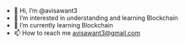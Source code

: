 - 👋 Hi, I’m @avisawant3
- 👀 I’m interested in understanding and learning Blockchain
- 🌱 I’m currently learning Blockchain
- 📫 How to reach me avisawant3@gmail.com

<!---
avisawant3/avisawant3 is a ✨ special ✨ repository because its `README.md` (this file) appears on your GitHub profile.
You can click the Preview link to take a look at your changes.
--->
